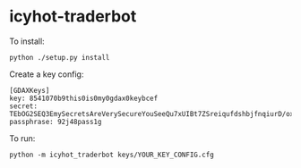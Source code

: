 # icyhot-traderbot

To install:

```
python ./setup.py install
```

Create a key config:

```
[GDAXKeys]
key: 8541070b9this0is0my0gdax0keybcef
secret: TEbOG2SEQ3EmySecretsAreVerySecureYouSeeQu7xUIBt7ZSreiqufdshbjfnqiurD/oxWtldqYZaE7nQdEQ==
passphrase: 92j48pass1g
```

To run:

```
python -m icyhot_traderbot keys/YOUR_KEY_CONFIG.cfg
```
